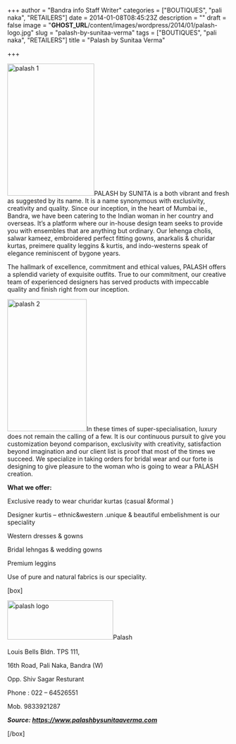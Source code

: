 +++
author = "Bandra info Staff Writer"
categories = ["BOUTIQUES", "pali naka", "RETAILERS"]
date = 2014-01-08T08:45:23Z
description = ""
draft = false
image = "__GHOST_URL__/content/images/wordpress/2014/01/palash-logo.jpg"
slug = "palash-by-sunitaa-verma"
tags = ["BOUTIQUES", "pali naka", "RETAILERS"]
title = "Palash by Sunitaa Verma"

+++


<p><a href="https://i2.wp.com/bandra.info/wp-content/uploads/2014/01/palash-1.jpg?ssl=1"><img loading="lazy" class="size-medium wp-image-5403 alignright" alt="palash 1" src="https://i2.wp.com/bandra.info/wp-content/uploads/2014/01/palash-1.jpg?resize=197%2C300&#038;ssl=1" width="197" height="300" srcset="https://i2.wp.com/bandra.info/wp-content/uploads/2014/01/palash-1.jpg?resize=197%2C300&amp;ssl=1 197w, https://i2.wp.com/bandra.info/wp-content/uploads/2014/01/palash-1.jpg?w=300&amp;ssl=1 300w" sizes="(max-width: 197px) 100vw, 197px" data-recalc-dims="1" /></a>PALASH by SUNITA is a both vibrant and fresh as suggested by its name. It is a name synonymous with exclusivity, creativity and quality. Since our inception, in the heart of Mumbai ie., Bandra, we have been catering to the Indian woman in her country and overseas. It&#8217;s a platform where our in-house design team seeks to provide you with ensembles that are anything but ordinary. Our lehenga cholis, salwar kameez, embroidered perfect fitting gowns, anarkalis &amp; churidar kurtas, preimere quality leggins &amp; kurtis, and indo-westerns speak of elegance reminiscent of bygone years.</p>
<p>The hallmark of excellence, commitment and ethical values, PALASH offers a splendid variety of exquisite outfits. True to our commitment, our creative team of experienced designers has served products with impeccable quality and finish right from our inception.</p>
<p><a href="https://i1.wp.com/bandra.info/wp-content/uploads/2014/01/palash-2.jpg?ssl=1"><img loading="lazy" class="size-medium wp-image-5404 alignleft" alt="palash 2" src="https://i1.wp.com/bandra.info/wp-content/uploads/2014/01/palash-2.jpg?resize=180%2C300&#038;ssl=1" width="180" height="300" srcset="https://i1.wp.com/bandra.info/wp-content/uploads/2014/01/palash-2.jpg?resize=180%2C300&amp;ssl=1 180w, https://i1.wp.com/bandra.info/wp-content/uploads/2014/01/palash-2.jpg?w=300&amp;ssl=1 300w" sizes="(max-width: 180px) 100vw, 180px" data-recalc-dims="1" /></a>In these times of super-specialisation, luxury does not remain the calling of a few. It is our continuous pursuit to give you customization beyond comparison, exclusivity with creativity, satisfaction beyond imagination and our client list is proof that most of the times we succeed. We specialize in taking orders for bridal wear and our forte is designing to give pleasure to the woman who is going to wear a PALASH creation.</p>
<p><b>What we offer:</b></p>
<p>Exclusive ready to wear churidar kurtas (casual &amp;formal )</p>
<p>Designer kurtis &#8211; ethnic&amp;western .unique &amp; beautiful embelishment is our speciality</p>
<p>Western dresses &amp; gowns</p>
<p>Bridal lehngas &amp; wedding gowns</p>
<p>Premium leggins</p>
<p>Use of pure and natural fabrics is our speciality.</p>
<p>[box]</p>
<p><span style="line-height: 1.5em;"><a href="https://i0.wp.com/bandra.info/wp-content/uploads/2014/01/palash-logo.jpg?ssl=1"><img loading="lazy" class="size-full wp-image-5402 alignright" alt="palash logo" src="https://i0.wp.com/bandra.info/wp-content/uploads/2014/01/palash-logo.jpg?resize=240%2C89&#038;ssl=1" width="240" height="89" data-recalc-dims="1" /></a>Palash</span></p>
<p>Louis Bells Bldn. TPS 111,</p>
<p>16th Road, Pali Naka, Bandra (W)</p>
<p>Opp. Shiv Sagar Resturant</p>
<p>Phone : 022 &#8211; 64526551</p>
<p>Mob. 9833921287</p>
<p><em><strong>Source: <a href="https://www.palashbysunitaaverma.com/about.html">https://www.palashbysunitaaverma.com</a></strong></em></p>
<p>[/box]</p>



